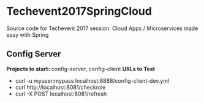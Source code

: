 # Techevent2017SpringCloud
Source code for Techevent 2017 session: Cloud Apps / Microservices made easy with Spring

## Config Server


<b>Projects to start:</b> config-server, config-client
<b>URLs to Test</b>
* curl -u myuser:mypass localhost:8888/config-client-dev.yml
* curl http://localhost:8081/checkrole 
* curl -X POST localhost:8081/refresh
